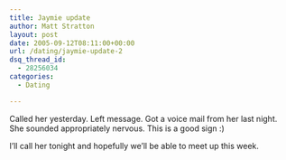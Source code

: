 ```yaml
---
title: Jaymie update
author: Matt Stratton
layout: post
date: 2005-09-12T08:11:00+00:00
url: /dating/jaymie-update-2
dsq_thread_id:
  - 28256034
categories:
  - Dating

---
```

Called her yesterday. Left message. Got a voice mail from her last night. She sounded appropriately nervous. This is a good sign :)

I&#8217;ll call her tonight and hopefully we&#8217;ll be able to meet up this week.